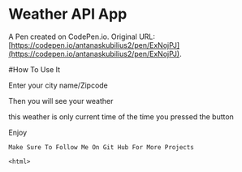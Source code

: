 # Weather API App

A Pen created on CodePen.io. Original URL: [https://codepen.io/antanaskubilius2/pen/ExNojPJ](https://codepen.io/antanaskubilius2/pen/ExNojPJ).


#How To Use It


Enter your city name/Zipcode 

Then you will see your weather

this weather is only current time of the time you pressed the button

Enjoy



`Make Sure To Follow Me On Git Hub For More Projects`


`<html>`
